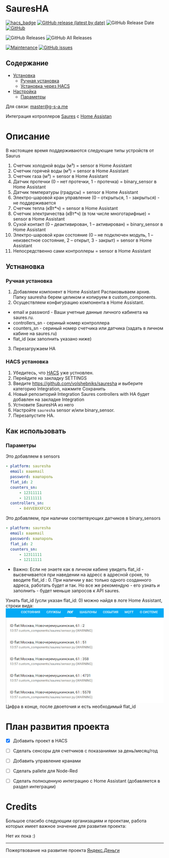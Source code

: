 # SauresHA
[![hacs_badge](https://img.shields.io/badge/HACS-Custom-orange.svg)](https://github.com/custom-components/hacs)
[![GitHub release (latest by date)](https://img.shields.io/github/v/release/volshebniks/sauresha)](https://github.com/volshebniks/sauresha/releases)
![GitHub Release Date](https://img.shields.io/github/release-date/volshebniks/sauresha)
[![GitHub](https://img.shields.io/github/license/volshebniks/sauresha)](LICENSE)

![GitHub Releases](https://img.shields.io/github/downloads/volshebniks/sauresha/latest/total?color=purple&label=%20release%20Downloads) ![GitHub All Releases](https://img.shields.io/github/downloads/volshebniks/sauresha/total?color=orange&label=Total%20downloads)

[![Maintenance](https://img.shields.io/badge/Maintained%3F-Yes-brightgreen.svg)](https://github.com/volshebniks/sauresha/graphs/commit-activity)
[![GitHub issues](https://img.shields.io/github/issues/volshebniks/sauresha)](https://github.com/volshebniks/sauresha/issues)

## Содержание

* [Установка](#устнановка)
  * [Ручная установка](#ручная-установка)
  * [Установка через HACS](#hacs_установка)
* [Настройка](#как-использовать)
  * [Параметры](#Параметры)



Для связи: <master@g-s-a.me>

Интеграция котроллеров [Saures](https://www.saures.ru) c [Home Assistan](https://www.home-assistant.io/)
# Описание

В настоящее время поддерживаются следующие типы устройств от Saurus
1. Счетчик холодной воды (м³) = sensor в Home Assistant
2. Счетчик горячей воды (м³) = sensor в Home Assistant
3. Счетчик газа (м³) = sensor в Home Assistant
4. Датчик протечки (0 – нет протечки, 1 - протечка) = binary_sensor в Home Assistant
5. Датчик температуры (градусы) = sensor в Home Assistant
6. Электро-шаровой кран управление (0 – открыться, 1 - закрыться) - не поддерживается
7. Счетчик тепла (кВт*ч) = sensor в Home Assistant
8. Счетчик электричества (кВт*ч) (в том числе многотарифные) = sensor в Home Assistant
9. Сухой контакт (0 – деактивирован, 1 – активирован) = binary_sensor в Home Assistant
10. Электро-шаровой кран состояние (0 – не подключен модуль, 1 – неизвестное состояние, 2 – открыт, 3 - закрыт) = sensor в Home Assistant
11. Непосредственно сами контроллеры = sensor в Home Assistant

## Устнановка

### Ручная установка

1. Добавляем компонент в Home Assistant
Распаковываем архив. Папку sauresha берем целиком и копируем в custom_components.
2. Осуществляем конфигурацию компонента в Home Assistant.
- email и password - Ваши учетные данные личного кабинета на saures.ru.
- controllers_sn - сериный номер контроллера
- counters_sn - сериный номер счетчика или датчика (задать в  личном кабине на saures.ru)
- flat_id (как заполнить указано ниже)
3. Перезагружаем HA

### HACS установка

1. Убедитесь, что [HACS](https://custom-components.github.io/hacs/) уже устновлен.
2. Перейдите на закладку SETTINGS
3. Введите https://github.com/volshebniks/sauresha   и выберите категорию Integration, нажмите Сохранить
4. Новый репозиторий Integration Saures controllers with HA будет добавлен на закладке Integration
5. Устновите SauresHA из него 
3. Настройте `sauresha` sensor и/или binary_sensor.
4. Перезапустите HA.

## Как использовать

### Параметры

Это добавляем в sensors
```yaml
- platform: sauresha
  email: вашemail
  password: вашпароль
  flat_id: 2
  counters_sn: 
      - 12311111
      - 12111111
  controllers_sn: 
      - 84VVEBXXFCXX
```
Это добавляем, при наличии соответвующих датчиков  в binary_sensors
```yaml
- platform: sauresha
  email: вашemail
  password: вашпароль
  flat_id: 2
  counters_sn: 
      - 12311111
      - 12111111
```

* Важно: Если не знаете как в личном кабине увидеть flat_id - высвечивается при наведении на адресс в адресной сроке, то вводите flat_id : 0. При наличии у вас только одного созданного адреса, работать будет и так. Но все же рекомендую - его узнать и заполнить - будет меньше запросов к API saures.

Узнать flat_id (усли указан flat_id: 0) можно найдя в логе Home Assistant, строки вида:
![Лог](https://github.com/volshebniks/images/raw/master/log_saures.jpg)
<br />
Цифра в конце, после двоеточия и есть необходимый flat_id

# План развития проекта
- [X] Добавить проект в HACS
- [ ] Сделать сенсоры для счетчиков с показаниями за день/месяц/год
- [ ] Добавить управление кранами
- [ ] Сделать pallete для Node-Red
- [ ] Сделать полноценную интеграцию с Home Assistant (добавляется в раздел интеграции)


# Credits

Большое спасибо следующим организациям и проектам, работа которых имеет важное значение для развития проекта:

Нет их пока :)

----------------------------------------------------------------------------------------------------------------------------------
Пожертвование на развитие проекта  [Яндекс.Деньги](https://money.yandex.ru/to/41001566881198)
